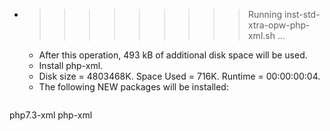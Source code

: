 * >>>>>>>>> Running inst-std-xtra-opw-php-xml.sh ...
  * After this operation, 493 kB of additional disk space will be used.
  * Install php-xml.
  * Disk size = 4803468K. Space Used = 716K. Runtime = 00:00:00:04.
  * The following NEW packages will be installed:
  ```bash
php7.3-xml php-xml
  ```
